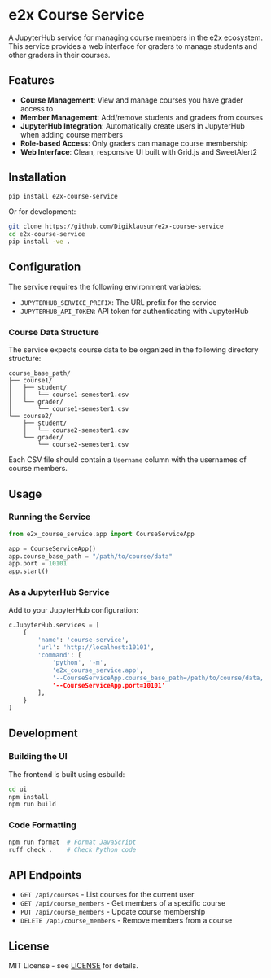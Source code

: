 # e2x Course Service

A JupyterHub service for managing course members in the e2x ecosystem. This service provides a web interface for graders to manage students and other graders in their courses.

## Features

- **Course Management**: View and manage courses you have grader access to
- **Member Management**: Add/remove students and graders from courses
- **JupyterHub Integration**: Automatically create users in JupyterHub when adding course members
- **Role-based Access**: Only graders can manage course membership
- **Web Interface**: Clean, responsive UI built with Grid.js and SweetAlert2

## Installation

```bash
pip install e2x-course-service
```

Or for development:

```bash
git clone https://github.com/Digiklausur/e2x-course-service
cd e2x-course-service
pip install -ve .
```

## Configuration

The service requires the following environment variables:

- `JUPYTERHUB_SERVICE_PREFIX`: The URL prefix for the service
- `JUPYTERHUB_API_TOKEN`: API token for authenticating with JupyterHub

### Course Data Structure

The service expects course data to be organized in the following directory structure:

```
course_base_path/
├── course1/
│   ├── student/
│   │   └── course1-semester1.csv
│   └── grader/
│       └── course1-semester1.csv
└── course2/
    ├── student/
    │   └── course2-semester1.csv
    └── grader/
        └── course2-semester1.csv
```

Each CSV file should contain a `Username` column with the usernames of course members.

## Usage

### Running the Service

```python
from e2x_course_service.app import CourseServiceApp

app = CourseServiceApp()
app.course_base_path = "/path/to/course/data"
app.port = 10101
app.start()
```

### As a JupyterHub Service

Add to your JupyterHub configuration:

```python
c.JupyterHub.services = [
    {
        'name': 'course-service',
        'url': 'http://localhost:10101',
        'command': [
            'python', '-m',
            'e2x_course_service.app',
            '--CourseServiceApp.course_base_path=/path/to/course/data,
            '--CourseServiceApp.port=10101'
        ],
    }
]
```

## Development

### Building the UI

The frontend is built using esbuild:

```bash
cd ui
npm install
npm run build
```

### Code Formatting

```bash
npm run format  # Format JavaScript
ruff check .    # Check Python code
```

## API Endpoints

- `GET /api/courses` - List courses for the current user
- `GET /api/course_members` - Get members of a specific course
- `PUT /api/course_members` - Update course membership
- `DELETE /api/course_members` - Remove members from a course

## License

MIT License - see [LICENSE](LICENSE) for details.
